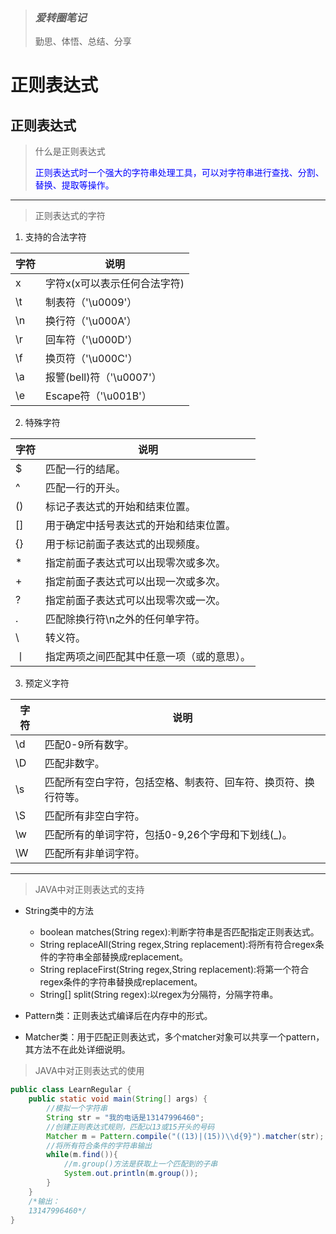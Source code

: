 > ### *爱转圈笔记*
> 勤思、体悟、总结、分享

# 正则表达式

## 正则表达式
> <p>什么是正则表达式</p>
> <p style="color:blue">正则表达式时一个强大的字符串处理工具，可以对字符串进行查找、分割、替换、提取等操作。</p>

***

> <p>正则表达式的字符</p>

1. 支持的合法字符

字符| 说明
---|---
x | 字符x(x可以表示任何合法字符)
\t | 制表符（'\u0009'）
\n | 换行符（'\u000A'）
\r | 回车符（'\u000D'）
\f | 换页符（'\u000C'）
\a | 报警(bell)符（'\u0007'）
\e | Escape符（'\u001B'）

2. 特殊字符

字符| 说明
---|---
$ | 匹配一行的结尾。
^ | 匹配一行的开头。
() | 标记子表达式的开始和结束位置。
[] | 用于确定中括号表达式的开始和结束位置。
{} | 用于标记前面子表达式的出现频度。
* | 指定前面子表达式可以出现零次或多次。
+ | 指定前面子表达式可以出现一次或多次。
? | 指定前面子表达式可以出现零次或一次。
. | 匹配除换行符\n之外的任何单字符。
\ | 转义符。
丨| 指定两项之间匹配其中任意一项（或的意思）。

3. 预定义字符

字符| 说明
---|---
\d | 匹配0-9所有数字。
\D | 匹配非数字。
\s | 匹配所有空白字符，包括空格、制表符、回车符、换页符、换行符等。
\S | 匹配所有非空白字符。
\w | 匹配所有的单词字符，包括0-9,26个字母和下划线(_)。
\W | 匹配所有非单词字符。

***

> <p>JAVA中对正则表达式的支持</p>

- String类中的方法
    - boolean matches(String regex):判断字符串是否匹配指定正则表达式。
    - String replaceAll(String regex,String replacement):将所有符合regex条件的字符串全部替换成replacement。
    - String replaceFirst(String regex,String replacement):将第一个符合regex条件的字符串替换成replacement。
    - String[] split(String regex):以regex为分隔符，分隔字符串。

- Pattern类：正则表达式编译后在内存中的形式。
- Matcher类：用于匹配正则表达式，多个matcher对象可以共享一个pattern，其方法不在此处详细说明。

> <p>JAVA中对正则表达式的使用</p>

```java
public class LearnRegular {
	public static void main(String[] args) {
		//模拟一个字符串
		String str = "我的电话是13147996460";
		//创建正则表达式规则，匹配以13或15开头的号码
		Matcher m = Pattern.compile("((13)|(15))\\d{9}").matcher(str);
		//将所有符合条件的字符串输出
		while(m.find()){
			//m.group()方法是获取上一个匹配到的子串
			System.out.println(m.group());
		}	
	}
	/*输出：
	13147996460*/
}

```
